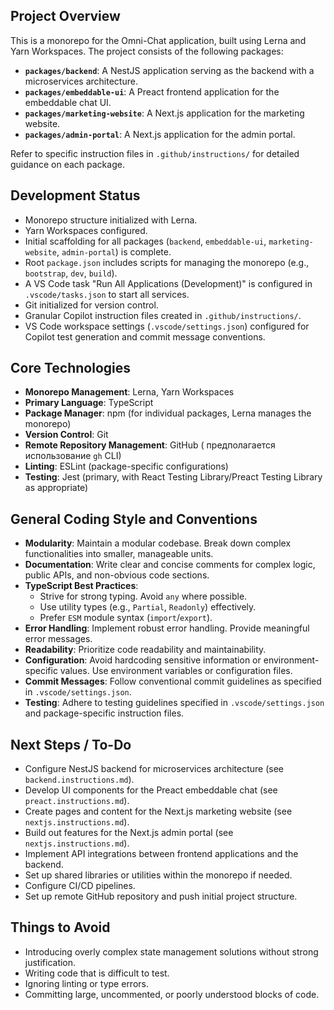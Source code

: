 <!-- Use this file to provide workspace-specific custom instructions to Copilot. For more details, visit https://code.visualstudio.com/docs/copilot/copilot-customization#_use-a-githubcopilotinstructionsmd-file -->

## Project Overview

This is a monorepo for the Omni-Chat application, built using Lerna and Yarn Workspaces. The project consists of the following packages:

- **`packages/backend`**: A NestJS application serving as the backend with a microservices architecture.
- **`packages/embeddable-ui`**: A Preact frontend application for the embeddable chat UI.
- **`packages/marketing-website`**: A Next.js application for the marketing website.
- **`packages/admin-portal`**: A Next.js application for the admin portal.

Refer to specific instruction files in `.github/instructions/` for detailed guidance on each package.

## Development Status

- Monorepo structure initialized with Lerna.
- Yarn Workspaces configured.
- Initial scaffolding for all packages (`backend`, `embeddable-ui`, `marketing-website`, `admin-portal`) is complete.
- Root `package.json` includes scripts for managing the monorepo (e.g., `bootstrap`, `dev`, `build`).
- A VS Code task "Run All Applications (Development)" is configured in `.vscode/tasks.json` to start all services.
- Git initialized for version control.
- Granular Copilot instruction files created in `.github/instructions/`.
- VS Code workspace settings (`.vscode/settings.json`) configured for Copilot test generation and commit message conventions.

## Core Technologies

- **Monorepo Management**: Lerna, Yarn Workspaces
- **Primary Language**: TypeScript
- **Package Manager**: npm (for individual packages, Lerna manages the monorepo)
- **Version Control**: Git
- **Remote Repository Management**: GitHub ( предполагается использование `gh` CLI)
- **Linting**: ESLint (package-specific configurations)
- **Testing**: Jest (primary, with React Testing Library/Preact Testing Library as appropriate)

## General Coding Style and Conventions

- **Modularity**: Maintain a modular codebase. Break down complex functionalities into smaller, manageable units.
- **Documentation**: Write clear and concise comments for complex logic, public APIs, and non-obvious code sections.
- **TypeScript Best Practices**:
    - Strive for strong typing. Avoid `any` where possible.
    - Use utility types (e.g., `Partial`, `Readonly`) effectively.
    - Prefer `ESM` module syntax (`import`/`export`).
- **Error Handling**: Implement robust error handling. Provide meaningful error messages.
- **Readability**: Prioritize code readability and maintainability.
- **Configuration**: Avoid hardcoding sensitive information or environment-specific values. Use environment variables or configuration files.
- **Commit Messages**: Follow conventional commit guidelines as specified in `.vscode/settings.json`.
- **Testing**: Adhere to testing guidelines specified in `.vscode/settings.json` and package-specific instruction files.

## Next Steps / To-Do

- Configure NestJS backend for microservices architecture (see `backend.instructions.md`).
- Develop UI components for the Preact embeddable chat (see `preact.instructions.md`).
- Create pages and content for the Next.js marketing website (see `nextjs.instructions.md`).
- Build out features for the Next.js admin portal (see `nextjs.instructions.md`).
- Implement API integrations between frontend applications and the backend.
- Set up shared libraries or utilities within the monorepo if needed.
- Configure CI/CD pipelines.
- Set up remote GitHub repository and push initial project structure.

## Things to Avoid

- Introducing overly complex state management solutions without strong justification.
- Writing code that is difficult to test.
- Ignoring linting or type errors.
- Committing large, uncommented, or poorly understood blocks of code.
